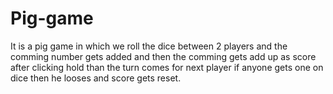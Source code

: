 # Pig-game
It is a pig game in which we roll the dice between 2 players and the comming number gets added and then the comming gets add up as score after clicking hold than the turn comes for next player if anyone gets one on dice then he looses and score gets reset.